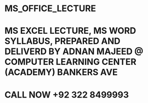 # MS_OFFICE_LECTURE

# MS EXCEL LECTURE, MS WORD SYLLABUS, PREPARED AND DELIVERD BY ADNAN MAJEED @ COMPUTER LEARNING CENTER (ACADEMY) BANKERS AVE 
# CALL NOW +92 322 8499993 
